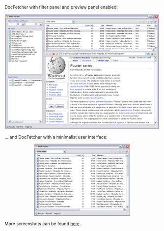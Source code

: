 DocFetcher with filter panel and preview panel enabled:

<div style="text-align: center;">
	<img style="width: 500px; height: 375px;" alt="" src="../all/xp_all.png">
</div>

... and DocFetcher with a minimalist user interface:

<div style="text-align: center;">
	<img style="width: 313px; height: 234px;" alt="" src="../all/xp_simple.png">
</div>

More screenshots can be found [here](https://sourceforge.net/project/screenshots.php?group_id=197779).
